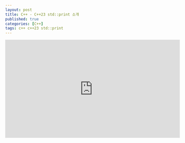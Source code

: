 ```yaml
---
layout: post
title: C++ - C++23 std::print 소개
published: true
categories: [C++]
tags: c++ c++23 std::print
---   
```

<iframe width="560" height="315" src="https://www.youtube.com/embed/eEWsMtvst48?si=_nm6BVmUAH-qOjR6" title="YouTube video player" frameborder="0" allow="accelerometer; autoplay; clipboard-write; encrypted-media; gyroscope; picture-in-picture; web-share" referrerpolicy="strict-origin-when-cross-origin" allowfullscreen></iframe>  
    